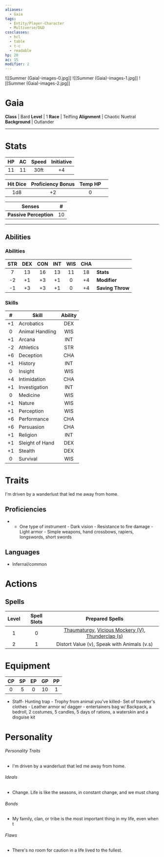 ```yaml
---
aliases:
  - Gaia
tags:
  - Entity/Player-Character
  - Multiverse/D&D
cssclasses:
  - hcl
  - table
  - t-c
  - readable
hp: 20
ac: 15
modifier: 2
---
```


![[Summer (Gaia)-images-0.jpg]]
![[Summer (Gaia)-images-1.jpg]]
![[Summer (Gaia)-images-2.jpg]]



# Gaia

**Class** |  Bard
**Level** |  1
**Race** |  Teifling
**Alignment** |  Chaotic Nuetral
**Background** |  Outlander

---

# Stats
| HP  | AC  | Speed | Initiative |
| :-: | :-: | :---: | :--------: |
| 11  | 11  | 30ft  |     +4     |

| Hit Dice | Proficiency Bonus | Temp HP |     |
| :------: | :---------------: | :-----: | --- |
|   1d8    |        +2         |    0    |     |

| Senses | # |
|---|---|
**Passive Perception** | 10 |

---

## Abilities
### Abilities
| STR | DEX | CON | INT | WIS | CHA |                  |
| :-: | :-: | :-: | :-: | :-: | :-: | ---------------- |
|  7  | 13  | 16  | 13  | 11  | 18  | **Stats**        |
| -2  | +1  | +3  | +1  |  0  | +4  | **Modifier**     |
| -1  | +3  | +3  | +1  |  0  | +4  | **Saving Throw** |

### Skills
|  #  | Skill           | Ability |
| :-: | --------------- | :-----: |
| +1  | Acrobatics      |   DEX   |
|  0  | Animal Handling |   WIS   |
| +1  | Arcana          |   INT   |
| -2  | Athletics       |   STR   |
| +6  | Deception       |   CHA   |
| +1  | History         |   INT   |
|  0  | Insight         |   WIS   |
| +4  | Intimidation    |   CHA   |
| +1  | Investigation   |   INT   |
|  0  | Medicine        |   WIS   |
| +1  | Nature          |   WIS   |
| +1  | Perception      |   WIS   |
| +6  | Performance     |   CHA   |
| +6  | Persuasion      |   CHA   |
| +1  | Religion        |   INT   |
| +1  | Sleight of Hand |   DEX   |
| +1  | Stealth         |   DEX   |
|  0  | Survival        |   WIS   |

# Traits
I'm driven by a wanderlust that led me away from home.

## Proficiencies
- - One type of instrument - Dark vision - Resistance to fire damage - Light armor - Simple weapons, hand crossbows, rapiers, longswords, short swords
## Languages
- Infernal/common
# Actions

## Spells
| Level | Spell Slots |                                                                                                       Prepared Spells                                                                                                        |
| :---: | :---------: | :--------------------------------------------------------------------------------------------------------------------------------------------------------------------------------------------------------------------------: |
|   1   |      0      | [Thaumaturgy](https://roll20.net/compendium/dnd5e/Thaumaturgy#content), [Vicious Mockery (V)](https://roll20.net/compendium/dnd5e/Vicious%20Mockery#content), [Thunderclap (s)](https://dnd5e.wikidot.com/spell:thunderclap) |
|   2   |      1      |                                                                                         Distort Value (v), Speak with Animals (v.s)                                                                                          |

# Equipment
| CP | SP | EP | GP | PP |
|:---:|:---:|:---:|:---:|:---:|
| 0  | 5  | 0  | 10 | 1 |
- Staff- Hunting trap - Trophy from animal you've killed- Set of traveler's clothes - Leather armor w/ dagger - entertainers bag w/ Backpack, a bedroll, 2 costumes, 5 candles, 5 days of rations, a waterskin and a disguise kit

# Personality
###### Personality Traits
- I'm driven by a wanderlust that led me away from home.

###### Ideals
- Change. Life is like the seasons, in constant change, and we must chang

###### Bonds
- My family, clan, or tribe is the most important thing in my life, even when t

###### Flaws
- There's no room for caution in a life lived to the fullest.
